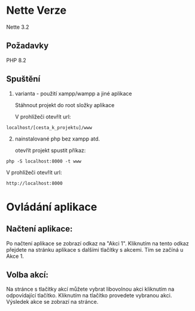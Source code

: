 Nette Verze
=================

Nette 3.2


Požadavky
------------

PHP 8.2


Spuštění
----------------

1. varianta - použití xampp/wampp a jiné aplikace

    Stáhnout projekt do root složky aplikace

    V prohlížeči otevřít url: 

`localhost/[cesta_k_projektu]/www`

2. nainstalované php bez xampp atd.
	
    otevřít projekt spustit příkaz:


`php -S localhost:8000 -t www`

V prohlížeči otevřít url:

`http://localhost:8000` 


Ovládání aplikace
===================


Načtení aplikace:
----------------

Po načtení aplikace se zobrazí odkaz na "Akci 1". Kliknutím na tento odkaz přejdete na stránku aplikace s dalšími tlačítky s akcemi. Tím se začíná u Akce 1.

Volba akcí:
----------------

Na stránce s tlačítky akcí můžete vybrat libovolnou akci kliknutím na odpovídající tlačítko.
Kliknutím na tlačítko provedete vybranou akci. Výsledek akce se zobrazí na stránce.

